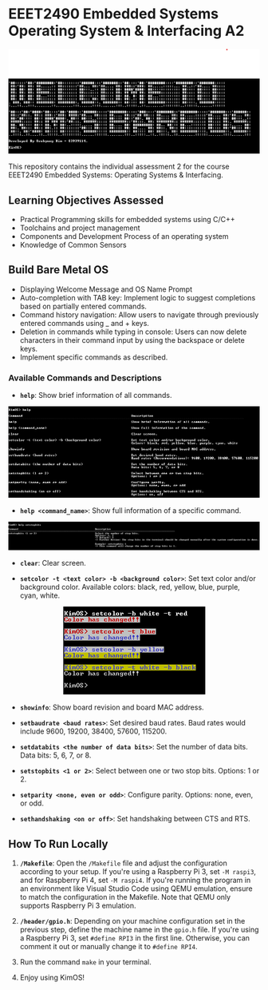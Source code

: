# EEET2490 Embedded Systems Operating System & Interfacing A2

<div style="text-align:center">
<img alt="Welcome Message" src="./public/welcome_message.png">
</div>

This repository contains the individual assessment 2 for the course EEET2490 Embedded Systems: Operating Systems & Interfacing.

## Learning Objectives Assessed

- Practical Programming skills for embedded systems using C/C++
- Toolchains and project management
- Components and Development Process of an operating system
- Knowledge of Common Sensors

## Build Bare Metal OS

- Displaying Welcome Message and OS Name Prompt
- Auto-completion with TAB key: Implement logic to suggest completions based on partially entered commands.
- Command history navigation: Allow users to navigate through previously entered commands using \_ and + keys.
- Deletion in commands while typing in console: Users can now delete characters in their command input by using the backspace or delete keys.
- Implement specific commands as described.

### Available Commands and Descriptions

- **`help`**: Show brief information of all commands.

<div style="text-align:center">
<img alt="Help Command" src="./public/help_command.png">
</div>

- **`help <command_name>`**: Show full information of a specific command.

<div style="text-align:center">
<img alt="Help Setstopbits Command" src="./public/help_setstopbits_command.png">
</div>

- **`clear`**: Clear screen.

- **`setcolor -t <text color> -b <background color>`**: Set text color and/or background color. Available colors: black, red, yellow, blue, purple, cyan, white.

<div style="text-align:center">
    <img alt="Setcolor Command" src="./public/setcolor_command.png">
</div>

- **`showinfo`**: Show board revision and board MAC address.

- **`setbaudrate <baud rates>`**: Set desired baud rates. Baud rates would include 9600, 19200, 38400, 57600, 115200.

- **`setdatabits <the number of data bits>`**: Set the number of data bits. Data bits: 5, 6, 7, or 8.

- **`setstopbits <1 or 2>`**: Select between one or two stop bits. Options: 1 or 2.

- **`setparity <none, even or odd>`**: Configure parity. Options: none, even, or odd.

- **`sethandshaking <on or off>`**: Set handshaking between CTS and RTS.

## How To Run Locally

1. **`/Makefile`**: Open the `/Makefile` file and adjust the configuration according to your setup. If you're using a Raspberry Pi 3, set `-M raspi3`, and for Raspberry Pi 4, set `-M raspi4`. If you're running the program in an environment like Visual Studio Code using QEMU emulation, ensure to match the configuration in the Makefile. Note that QEMU only supports Raspberry Pi 3 emulation.
   
2. **`/header/gpio.h`**: Depending on your machine configuration set in the previous step, define the machine name in the `gpio.h` file. If you're using a Raspberry Pi 3, set `#define RPI3` in the first line. Otherwise, you can comment it out or manually change it to `#define RPI4`.

3. Run the command `make` in your terminal.

4. Enjoy using KimOS!
